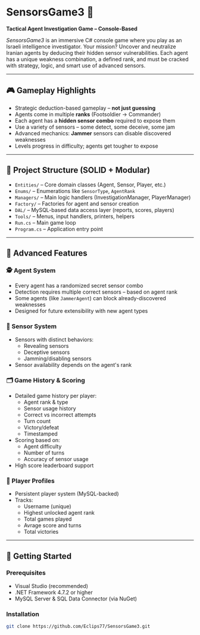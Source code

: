 # SensorsGame3 🎯

**Tactical Agent Investigation Game – Console-Based**

_SensorsGame3_ is an immersive C# console game where you play as an Israeli intelligence investigator. Your mission? Uncover and neutralize Iranian agents by deducing their hidden sensor vulnerabilities. Each agent has a unique weakness combination, a defined rank, and must be cracked with strategy, logic, and smart use of advanced sensors.

---

## 🎮 Gameplay Highlights

- Strategic deduction-based gameplay – **not just guessing**
- Agents come in multiple **ranks** (Footsoldier → Commander)
- Each agent has a **hidden sensor combo** required to expose them
- Use a variety of sensors – some detect, some deceive, some jam
- Advanced mechanics: **Jammer** sensors can disable discovered weaknesses
- Levels progress in difficulty; agents get tougher to expose

---

## 🧱 Project Structure (SOLID + Modular)

- `Entities/` – Core domain classes (Agent, Sensor, Player, etc.)
- `Enums/` – Enumerations like `SensorType`, `AgentRank`
- `Managers/` – Main logic handlers (InvestigationManager, PlayerManager)
- `Factory/` – Factories for agent and sensor creation
- `DAL/` – MySQL-based data access layer (reports, scores, players)
- `Tools/` – Menus, input handlers, printers, helpers
- `Run.cs` – Main game loop
- `Program.cs` – Application entry point

---

## 🧠 Advanced Features

### 🕵️ Agent System
- Every agent has a randomized secret sensor combo
- Detection requires multiple correct sensors – based on agent rank
- Some agents (like `JammerAgent`) can block already-discovered weaknesses
- Designed for future extensibility with new agent types

### 🧪 Sensor System
- Sensors with distinct behaviors:
  - Revealing sensors
  - Deceptive sensors
  - Jamming/disabling sensors
- Sensor availability depends on the agent's rank

### 🗂️ Game History & Scoring
- Detailed game history per player:
  - Agent rank & type
  - Sensor usage history
  - Correct vs incorrect attempts
  - Turn count
  - Victory/defeat
  - Timestamped
- Scoring based on:
  - Agent difficulty
  - Number of turns
  - Accuracy of sensor usage
- High score leaderboard support

### 👤 Player Profiles
- Persistent player system (MySQL-backed)
- Tracks:
  - Username (unique)
  - Highest unlocked agent rank
  - Total games played
  - Avrage score and turns
  - Total victories

---

## 🚀 Getting Started

### Prerequisites

- Visual Studio (recommended)
- .NET Framework 4.7.2 or higher
- MySQL Server & SQL Data Connector (via NuGet)

### Installation

```bash
git clone https://github.com/Eclips77/SensorsGame3.git
